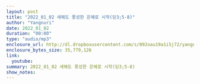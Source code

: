 ```yaml
---
layout: post
title: "2022_01_02 새해도 풍성한 은혜로 시작(딛3;5-8)"
author: "Yangnuri"
date: 2022_01_02
duration: "00:00"
type: "audio/mp3"
enclosure_url: http://dl.dropboxusercontent.com/s/092oau19a1i5j72/yangnurichurch220102.mp3
enclosure_bytes_size: 35,779,126
link:
  youtube: 
summary: 2022_01_02 새해도 풍성한 은혜로 시작(딛3;5-8)
show_notes:
---
```

